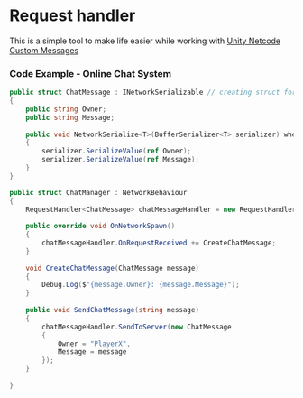 # Request handler
This is a simple tool to make life easier while working with [Unity Netcode Custom Messages](https://docs-multiplayer.unity3d.com/netcode/current/advanced-topics/message-system/custom-messages/index.html)
### Code Example - Online Chat System

```csharp
public struct ChatMessage : INetworkSerializable // creating struct for transfering data
{
    public string Owner;
    public string Message;
    
    public void NetworkSerialize<T>(BufferSerializer<T> serializer) where T : IReaderWriter
    {
        serializer.SerializeValue(ref Owner);
        serializer.SerializeValue(ref Message);
    }
}
```

```csharp
public struct ChatManager : NetworkBehaviour
{
    RequestHandler<ChatMessage> chatMessageHandler = new RequestHandler<ChatMessage>();
    
    public override void OnNetworkSpawn()
    {
        chatMessageHandler.OnRequestReceived += CreateChatMessage;
    }
    
    void CreateChatMessage(ChatMessage message)
    {
        Debug.Log($"{message.Owner}: {message.Message}");
    }
    
    public void SendChatMessage(string message)
    {
        chatMessageHandler.SendToServer(new ChatMessage
        {
            Owner = "PlayerX",
            Message = message
        });
    }
    
}
```
